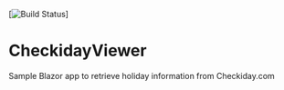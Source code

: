 [![Build Status](https://github.com/destacey/CheckidayViewer/actions/workflows/main.yml/badge.svg?branch=main)]

# CheckidayViewer
Sample Blazor app to retrieve holiday information from Checkiday.com
